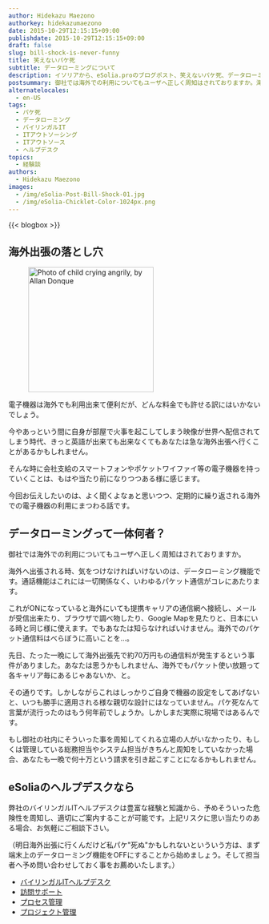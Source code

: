 ```yaml
---
author: Hidekazu Maezono
authorkey: hidekazumaezono
date: 2015-10-29T12:15:15+09:00
publishdate: 2015-10-29T12:15:15+09:00
draft: false
slug: bill-shock-is-never-funny
title: 笑えないパケ死
subtitle: データローミングについて
description: イソリアから、eSolia.proのブログポスト、笑えないパケ死、データローミングについて
postsummary: 御社では海外での利用についてもユーザへ正しく周知はされておりますか。海外出張時にはデータローミング機能に気をつけるのが必須です。
alternatelocales:
  - en-US
tags:
  - パケ死
  - データローミング
  - バイリンガルIT
  - ITアウトソーシング
  - ITアウトソース
  - ヘルプデスク
topics:
  - 経験談
authors:
  - Hidekazu Maezono
images:
  - /img/eSolia-Post-Bill-Shock-01.jpg
  - /img/eSolia-Chicklet-Color-1024px.png
---
```


{{< blogbox >}}

## 海外出張の落とし穴

<figure class="image-container">
<img class="materialboxed right responsive-img z-depth-2" width="250" data-caption="The Cry of Anger by Allan Donque" alt="Photo of child crying angrily, by Allan Donque" src="/img/eSolia-Post-Bill-Shock-01.jpg">
</figure>

電子機器は海外でも利用出来て便利だが、どんな料金でも許せる訳にはいかないでしょう。

今やあっという間に自身が部屋で火事を起こしてしまう映像が世界へ配信されてしまう時代、きっと英語が出来ても出来なくてもあなたは急な海外出張へ行くことがあるかもしれません。

そんな時に会社支給のスマートフォンやポケットワイファイ等の電子機器を持っていくことは、もはや当たり前になりつつある様に感じます。

今回お伝えしたいのは、よく聞くよなぁと思いつつ、定期的に繰り返される海外での電子機器の利用にまつわる話です。

## データローミングって一体何者？　

御社では海外での利用についてもユーザへ正しく周知はされておりますか。

海外へ出張される時、気をつけなければいけないのは、データローミング機能です。通話機能はこれには一切関係なく、いわゆるパケット通信がコレにあたります。

これがONになっていると海外にいても提携キャリアの通信網へ接続し、メールが受信出来たり、ブラウザで調べ物したり、Google Mapを見たりと、日本にいる時と同じ様に使えます。でもあなたは知らなければいけません。海外でのパケット通信料はべらぼうに高いことを…。

先日、たった一晩にして海外出張先で約70万円もの通信料が発生するという事件がありました。あなたは思うかもしれません、海外でもパケット使い放題って各キャリア毎にあるじゃあないか、と。

その通りです。しかしながらこれはしっかりご自身で機器の設定をしてあげないと、いつも勝手に適用される様な親切な設計にはなっていません。パケ死なんて言葉が流行ったのはもう何年前でしょうか。しかしまだ実際に現場ではあるんです。

もし御社の社内にそういった事を周知してくれる立場の人がいなかったり、もしくは管理している総務担当やシステム担当がきちんと周知をしていなかった場合、あなたも一晩で何十万という請求を引き起こすことになるかもしれません。

## eSoliaのヘルプデスクなら

弊社のバイリンガルITヘルプデスクは豊富な経験と知識から、予めそういった危険性を周知し、適切にご案内することが可能です。上記リスクに思い当たりのある場合、お気軽にご相談下さい。

（明日海外出張に行くんだけど私パケ"死ぬ"かもしれないといういう方は、まず端末上のデータローミング機能をOFFにすることから始めましょう。そして担当者へ予め問い合わせしておく事をお薦めいたします。）

* [バイリンガルITヘルプデスク](http://esolia.co.jp/helpdesk/)
* [訪問サポート](http://esolia.co.jp/on-site/)
* [プロセス管理](http://esolia.co.jp/process/)
* [プロジェクト管理](http://esolia.co.jp/project-management/)
